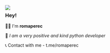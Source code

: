 <img align="left" src="https://gifs.obs.ru-moscow-1.hc.sbercloud.ru/67b557ff5950cceb6c45403a07d4290aa075c1bf7fb0a8c124cd80df1544f7ef.gif">

### Hey!

👨‍💻 I'm **romaperec**

🎀 *I am a very positive and kind python developer*

📞 Contact with me - t.me/romaperec
